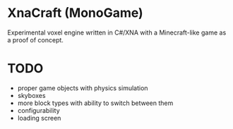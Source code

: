 XnaCraft (MonoGame)
========

Experimental voxel engine written in C#/XNA with a Minecraft-like game as a proof of concept.

TODO
====
 - proper game objects with physics simulation
 - skyboxes
 - more block types with ability to switch between them
 - configurability
 - loading screen
